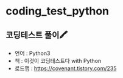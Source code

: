 # coding_test_python

## 코딩테스트 풀이🖍

* 언어 : Python3
* 책 : 이것이 코딩테스트다 with Python
* 로드맵 : https://covenant.tistory.com/235
